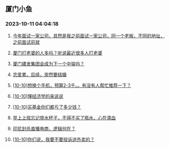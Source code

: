 ## 厦门小鱼 
### 2023-10-11 04:04:18

1. [今年面试一家公司，具然是我之前面试一家公司，同一个老板，不同的地址，之前面试前就](http://bbs.xmfish.com/read-htm-tid-18086080.html)

2. [厦门打老婆的人多吗？听说最近很多人打老婆](http://bbs.xmfish.com/read-htm-tid-18085946.html)

3. [厦门建发集团会成为下一个中骏吗？](http://bbs.xmfish.com/read-htm-tid-18086193.html)

4. [恋爱累，后续，突然要结婚](http://bbs.xmfish.com/read-htm-tid-18085921.html)

5. [[10-10]想换个手机，预算2-3千。。有没有人帮忙推荐一下？](http://bbs.xmfish.com/read-htm-tid-18086254.html)

6. [[10-10]懂经济学的来说说](http://bbs.xmfish.com/read-htm-tid-18086203.html)

7. [[10-10]买基金你们都亏了多少钱？](http://bbs.xmfish.com/read-htm-tid-18086319.html)

8. [早上上班忘记带水杯子，不得不买了瓶水，心在滴血](http://bbs.xmfish.com/read-htm-tid-18086061.html)

9. [印尼封杀直播电商，逻辑何在？](http://bbs.xmfish.com/read-htm-tid-18086170.html)

10. [[10-10]你们说，我要不要投诉送外卖的？](http://bbs.xmfish.com/read-htm-tid-18086194.html)

